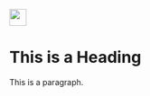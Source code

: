 <!DOCTYPE html>
<html>
<head>
</head>
<body>

 <img src="https://cutewallpaper.org/24/house-logo-png/home-clip-art-clipart-panda-pleasing-home-transparent-background-house-logo-free-transparent-png-clipart-images-download.png" width="30" height="30" float:left><h1>This is a Heading</h1>
<p>This is a paragraph.</p>

</body>
</html>
